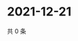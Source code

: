 # 2021-12-21

共 0 条

<!-- BEGIN WEIBO -->
<!-- 最后更新时间 Tue Dec 21 2021 17:00:47 GMT+0800 (China Standard Time) -->

<!-- END WEIBO -->
